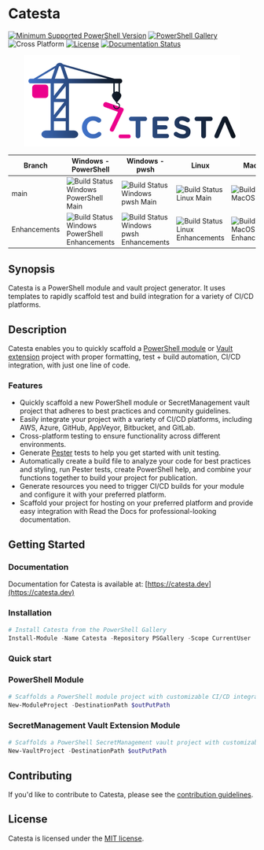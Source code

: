 # Catesta

[![Minimum Supported PowerShell Version](https://img.shields.io/badge/PowerShell-5.1+-purple.svg)](https://github.com/PowerShell/PowerShell) [![PowerShell Gallery][psgallery-img]][psgallery-site] ![Cross Platform](https://img.shields.io/badge/platform-windows%20%7C%20macos%20%7C%20linux-lightgrey) [![License][license-badge]](LICENSE) [![Documentation Status](https://readthedocs.org/projects/catesta/badge/?version=latest)](https://catesta.readthedocs.io/en/latest/?badge=latest)

[psgallery-img]:   https://img.shields.io/powershellgallery/dt/Catesta?label=Powershell%20Gallery&logo=powershell
[psgallery-site]:  https://www.powershellgallery.com/packages/Catesta
[license-badge]:   https://img.shields.io/github/license/techthoughts2/Catesta

<p align="center">
    <img src="./docs/assets/Catesta.PNG" alt="Catesta Logo" >
</p>

Branch | Windows - PowerShell | Windows - pwsh | Linux | MacOS
--- | --- | --- | --- | --- |
main | ![Build Status Windows PowerShell Main](https://github.com/techthoughts2/Catesta/workflows/Catesta-Windows-PowerShell/badge.svg?branch=main) | ![Build Status Windows pwsh Main](https://github.com/techthoughts2/Catesta/workflows/Catesta-Windows-pwsh/badge.svg?branch=main) | ![Build Status Linux Main](https://github.com/techthoughts2/Catesta/workflows/Catesta-Linux/badge.svg?branch=main) | ![Build Status MacOS Main](https://github.com/techthoughts2/Catesta/workflows/Catesta-MacOS/badge.svg?branch=main)
Enhancements | ![Build Status Windows PowerShell Enhancements](https://github.com/techthoughts2/Catesta/workflows/Catesta-Windows-PowerShell/badge.svg?branch=Enhancements) | ![Build Status Windows pwsh Enhancements](https://github.com/techthoughts2/Catesta/workflows/Catesta-Windows-pwsh/badge.svg?branch=Enhancements) | ![Build Status Linux Enhancements](https://github.com/techthoughts2/Catesta/workflows/Catesta-Linux/badge.svg?branch=Enhancements) | ![Build Status MacOS Enhancements](https://github.com/techthoughts2/Catesta/workflows/Catesta-MacOS/badge.svg?branch=Enhancements)

## Synopsis

Catesta is a PowerShell module and vault project generator. It uses templates to rapidly scaffold test and build integration for a variety of CI/CD platforms.

## Description

Catesta enables you to quickly scaffold a [PowerShell module](https://docs.microsoft.com/powershell/scripting/developer/module/how-to-write-a-powershell-script-module?view=powershell-7) or [Vault extension](https://github.com/PowerShell/SecretManagement) project with proper formatting, test + build automation, CI/CD integration, with just one line of code.

### Features

* Quickly scaffold a new PowerShell module or SecretManagement vault project that adheres to best practices and community guidelines.
* Easily integrate your project with a variety of CI/CD platforms, including AWS, Azure, GitHub, AppVeyor, Bitbucket, and GitLab.
* Cross-platform testing to ensure functionality across different environments.
* Generate [Pester](https://github.com/pester/Pester) tests to help you get started with unit testing.
* Automatically create a build file to analyze your code for best practices and styling, run Pester tests, create PowerShell help, and combine your functions together to build your project for publication.
* Generate resources you need to trigger CI/CD builds for your module and configure it with your preferred platform.
* Scaffold your project for hosting on your preferred platform and provide easy integration with Read the Docs for professional-looking documentation.

## Getting Started

### Documentation

Documentation for Catesta is available at: [https://catesta.dev](https://catesta.dev)

### Installation

```powershell
# Install Catesta from the PowerShell Gallery
Install-Module -Name Catesta -Repository PSGallery -Scope CurrentUser
```

### Quick start

### PowerShell Module

```powershell
# Scaffolds a PowerShell module project with customizable CI/CD integration options
New-ModuleProject -DestinationPath $outPutPath
```

### SecretManagement Vault Extension Module

```powershell
# Scaffolds a PowerShell SecretManagement vault project with customizable CI/CD integration options
New-VaultProject -DestinationPath $outPutPath
```

## Contributing

If you'd like to contribute to Catesta, please see the [contribution guidelines](.github/CHANGELOG.md).

## License

Catesta is licensed under the [MIT license](LICENSE).
